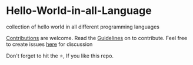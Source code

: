 # Hello-World-in-all-Language
collection of hello world in all different programming languages

[Contributions](https://github.com/jaypavasiya/Hello-World-in-all-Language/edit/master/CONTRIBUTING.md) are welcome. Read the [Guidelines](https://github.com/jaypavasiya/add-your-readme/blob/master/CONTRIBUTING.md) on to contribute.
Feel free to create issues [here](https://github.com/jaypavasiya/Hello-World-in-all-Language/issues) for discussion

Don't forget to hit the :star:, If you like this repo.


